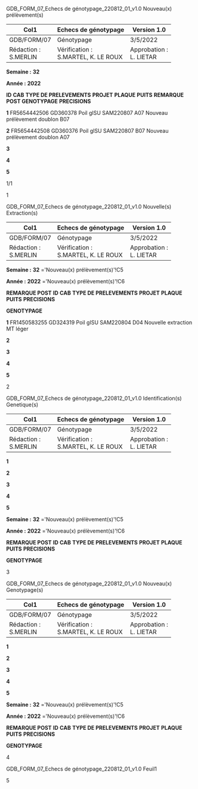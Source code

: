 GDB_FORM_07_Echecs de génotypage_220812_01_v1.0 Nouveau(x) prélèvement(s)




|Col1|Echecs de génotypage|Version 1.0|
|---|---|---|
|GDB/FORM/07|Génotypage|3/5/2022|
|Rédaction :<br>S.MERLIN|Vérification :<br>S.MARTEL, K. LE ROUX|Approbation :<br>L. LIETAR|


**Semaine :** **32**

**Année :** **2022**

**ID** **CAB** **TYPE DE PRELEVEMENTS** **PROJET** **PLAQUE** **PUITS** **REMARQUE POST GENOTYPAGE** **PRECISIONS**

**1** FR5654442506 GD360378 Poil gISU SAM220807 A07 Nouveau prélèvement doublon B07

**2** FR5654442508 GD360376 Poil gISU SAM220807 B07 Nouveau prélèvement doublon A07

**3**

**4**

**5**

1/1


1

GDB_FORM_07_Echecs de génotypage_220812_01_v1.0 Nouvelle(s) Extraction(s)



|Col1|Echecs de génotypage|Version 1.0|
|---|---|---|
|GDB/FORM/07|Génotypage|3/5/2022|
|Rédaction :<br>S.MERLIN|Vérification :<br>S.MARTEL, K. LE ROUX|Approbation :<br>L. LIETAR|


**Semaine :** **32** ='Nouveau(x) prélèvement(s)'!C5

**Année :** **2022** ='Nouveau(x) prélèvement(s)'!C6



**REMARQUE POST**
**ID** **CAB** **TYPE DE PRELEVEMENTS** **PROJET** **PLAQUE** **PUITS** **PRECISIONS**

**GENOTYPAGE**


**1** FR1450583255 GD324319 Poil gISU SAM220804 D04 Nouvelle extraction MT léger

**2**

**3**

**4**

**5**


2

GDB_FORM_07_Echecs de génotypage_220812_01_v1.0 Identification(s) Genetique(s)


|Col1|Echecs de génotypage|Version 1.0|
|---|---|---|
|GDB/FORM/07|Génotypage|3/5/2022|
|Rédaction :<br>S.MERLIN|Vérification :<br>S.MARTEL, K. LE ROUX|Approbation :<br>L. LIETAR|


**1**

**2**

**3**

**4**

**5**


**Semaine :** **32** ='Nouveau(x) prélèvement(s)'!C5

**Année :** **2022** ='Nouveau(x) prélèvement(s)'!C6



**REMARQUE POST**
**ID** **CAB** **TYPE DE PRELEVEMENTS** **PROJET** **PLAQUE** **PUITS** **PRECISIONS**

**GENOTYPAGE**


3

GDB_FORM_07_Echecs de génotypage_220812_01_v1.0 Nouveau(x) Genotypage(s)


|Col1|Echecs de génotypage|Version 1.0|
|---|---|---|
|GDB/FORM/07|Génotypage|3/5/2022|
|Rédaction :<br>S.MERLIN|Vérification :<br>S.MARTEL, K. LE ROUX|Approbation :<br>L. LIETAR|


**1**

**2**

**3**

**4**

**5**


**Semaine :** **32** ='Nouveau(x) prélèvement(s)'!C5

**Année :** **2022** ='Nouveau(x) prélèvement(s)'!C6



**REMARQUE POST**
**ID** **CAB** **TYPE DE PRELEVEMENTS** **PROJET** **PLAQUE** **PUITS** **PRECISIONS**

**GENOTYPAGE**


4

GDB_FORM_07_Echecs de génotypage_220812_01_v1.0 Feuil1

5

